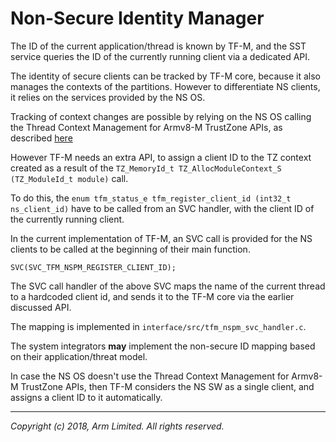 # Non-Secure Identity Manager

The ID of the current application/thread is known by TF-M, and the SST service
queries the ID of the currently running client via a dedicated API.

The identity of secure clients can be tracked by TF-M core, because it also
manages the contexts of the partitions. However to differentiate NS clients, it
relies on the services provided by the NS OS.

Tracking of context changes are possible by relying on the NS OS calling the
Thread Context Management for Armv8-M TrustZone APIs, as described
[here](https://www.keil.com/pack/doc/CMSIS/Core/html/group__context__trustzone__functions.html)

However TF-M needs an extra API, to assign a client ID to the TZ context created
as a result of the
`TZ_MemoryId_t TZ_AllocModuleContext_S (TZ_ModuleId_t module)` call.

To do this, the
`enum tfm_status_e tfm_register_client_id (int32_t ns_client_id)` have to be
called from an SVC handler, with the client ID of the currently running client.

In the current implementation of TF-M, an SVC call is provided for the NS
clients to be called at the beginning of their main function.

```SVC(SVC_TFM_NSPM_REGISTER_CLIENT_ID);```

The SVC call handler of the above SVC maps the name of the current thread to a
hardcoded client id, and sends it to the TF-M core via the earlier discussed
API.

The mapping is implemented in `interface/src/tfm_nspm_svc_handler.c`.

The system integrators **may** implement the non-secure ID mapping based on
their application/threat model.

In case the NS OS doesn't use the Thread Context Management for Armv8-M TrustZone
APIs, then TF-M considers the NS SW as a single client, and assigns a client ID
to it automatically.

--------------

*Copyright (c) 2018, Arm Limited. All rights reserved.*
